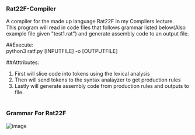 ### Rat22F-Compiler  
A compiler for the made up language Rat22F in my Compilers lecture.  
This program will read in code files that follows grammar listed below(Also example file given "test1.rat") and generate assembly code to an output file.  

##Execute:  
python3 ratf.py [INPUTFILE] -o [OUTPUTFILE]  

##Atttributes:
1. First will slice code into tokens using the lexical analysis  
2. Then will send tokens to the syntax analayzer to get production rules  
3. Lastly will generate assembly code from production rules and outputs to file.  
#

### Grammar For Rat22F

![image](https://user-images.githubusercontent.com/82180479/208269680-f2803b52-c9e4-400a-be38-dedb66303e0c.png)



#
